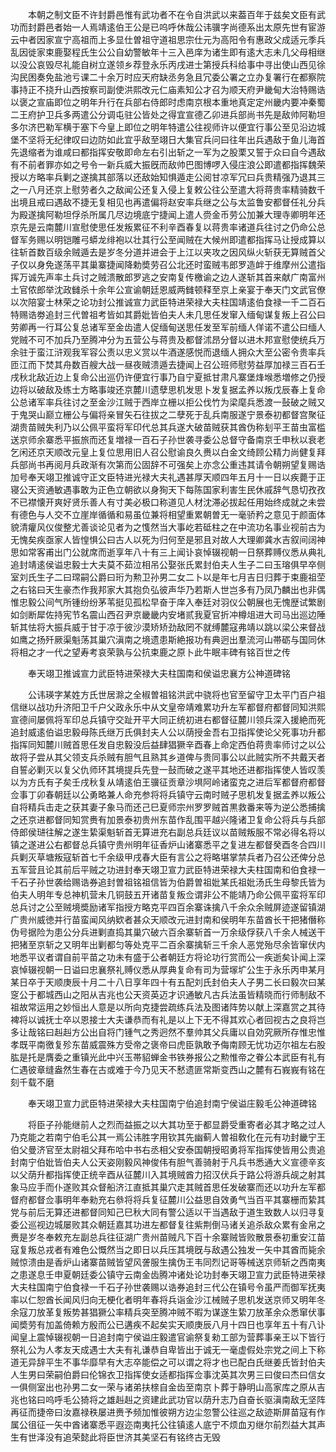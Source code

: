 <!-- { "loadSidebar": true } -->
　　本朝之制文臣不许封爵邑惟有武功者不在令自洪武以来葢百年于兹矣文臣有武功而封爵邑者始一人焉靖逺伯王公是已呜呼休哉公讳骥字尚德系出太原先世有宦游云中者因家宣宁高祖而上多显仕曽祖守道祖思宗仕元为高阳令有惠政父成适元季兵乱因徙家束鹿娶程氏生公公自幼警敏年十三入邑庠为诸生即有逺大志未几父母相继以没公哀毁尽礼能自树立遂领乡荐登永乐丙戌进士第授兵科给事中寻出使山西见徐沟民困奏免盐池亏课二十余万时应天府缺丞务急且冗委公署之立办复署行在都察院事持正不挠升山西按察司副使洪熙改元仁庙素知公才召为顺天府尹畿甸大治特赐诰以褒之宣庙即位之明年升行在兵部右侍郎时虑南京根本重地真定定州畿内要冲秦蜀二王府护卫兵多两遣公分调屯驻公皆处之得宜宣德乙卯进兵部尚书先是敌帅阿勒坦多尔济巴勒军横于塞下今皇上即位之明年特遣公往视师许以便宜行事公至见沿边城堡不坚将无纪律叹曰边防如此宜乎敌至翊日大集官兵问曰往年出兵遇敌于鱼儿海首先退缩者为谁咸曰都指挥安敬即命左右引出斩之一军为之股栗又誓于众曰自今遇敌有不前者罪亦如之号令一新兵威大振旣而敌帅巴图博啰入侵庄浪公即遣都指挥魏荣授以方略率兵剿之遂擒其部落以还敌始知惧遁走公阅甘凉军冗曰兵贵精强乃退其三之一八月还京上慰劳者久之敌闻公还复入侵上复敕公往公至遣大将蒋贵率精骑数千出境且戒曰遇敌不捷无复相见也再遣偏将赵安率兵继之公与太监鲁安都督任礼分兵为殿遂擒阿勒坦俘杀所属几尽边境底宁捷闻上遣人赍金币劳公加兼大理寺卿明年还京先是云南麓川宣慰使思任发叛累征不利辛酉春复以蒋贵率诸道兵往讨之仍命公总督军务赐以明铠雕弓蟒龙绯袍以壮其行公至闻贼在大候州即遣都指挥马让授成算以往斩首数百级余贼遁去是岁冬分道并进会于上江以夹攻之因风纵火斩获无算贼首父子仅以身免遂荡平其巢寨捷闻降勅奬劳召公北还时蛮贼韦郎罗造衅于维摩州公遣指挥万诚先声率土兵讨之贼溃散郎罗逃之安南复传檄谕之边人遂斩其首来献广南富州土官侬郎举沈政雠杀十余年公宣谕朝廷恩威两雠顿释至京上亲宴于奉天门文武官僚以次陪宴士林荣之论功封公推诚宣力武臣特进荣禄大夫柱国靖逺伯食禄一千二百石特赐诰劵追封三代曽祖考皆如其爵妣皆伯夫人未几思任发窜入缅甸谋复叛上召公曰劳卿再一行耳公复总诸军至金齿遣人促缅甸送思任发至军前缅人佯诺不遣公曰缅人党贼不可不加兵乃至腾冲分为五营公与蒋贵及都督沭昂分督以进木邦宣慰使统兵万余驻于蛮江浒观我军容公责以忠义赏以牛酒遂感悦而退缅人拥众大至公密令贵率兵匝江而下焚其舟数百艘大战一昼夜贼溃遁去捷闻上召公班师慰劳益厚加禄三百石壬戌秋北敌近边上复命公出巡仍许便宜行事乃自宁夏抵甘肃凡寨堡烽堠悉増修之仍授边将以破敌及练士方略事竣还京麓川遗孽思机发思卜发复据孟养以叛戊辰春上复命公总诸军率兵往讨之至金沙江贼于西岸立栅以拒公伐竹为梁麾兵悉渡一鼔破之贼又于鬼哭山巅立栅公与偏将亲冒矢石往拔之二孽死于乱兵南服遂宁景泰初都督宫聚征湖贵苗贼失利乃以公佩平蛮将军印代总其兵遂大破苗贼获其酋伪称刬平王苗虫富槛送京师余寨悉平振旅而还复増禄一百石子孙世袭寻委公总督守备南京壬申秋以衰老乞闲还京天顺改元皇上复位思用旧人召公慰谕良久赉以白金文绮顾公精力尚健复拜兵部尚书再阅月兵政渐有次第而公固辞不可强矣上亦念公重违其请令朝朔望复赐诰加号奉天翊卫推诚守正文臣特进光禄大夫礼遇甚厚天顺四年五月十一日以疾薨于正寝公天资通敏遇事敢为正色立朝欲以身狥天下每陈国家利害生民休戚辞气恳切孜孜不已襟懐开爽好贤乐善人有寸美必极口称道见人材沈滞必拔起任用始终成就之未尝有德色与人交不立崖岸循循和易虽位兼将相望重累朝曽无一毫骄矜之意见于颜面体貌清癯风仪俊整尤善谈论见者为之愯然当大事屹若砥柱之在中流功名事业视前古为无愧矣疾亟家人皆惶惧公曰古人以死为归何至是邪且对故人大理卿龚水吉叙间阔神思如常客甫出门公就席而逝享年八十有三上闻讣哀悼辍视朝一日祭葬赙仪悉从典礼追封靖逺侯谥忠毅士大夫莫不茹泣相吊公娶张氏累封伯夫人生子二曰玉瑢俱早卒侧室刘氏生子二曰瑺嗣公爵曰珩为勲卫孙男二女二卜以是年七月吉日归葬于束鹿祖茔之右铭曰天生豪杰作我邦家大其抱负弘彼声华乃若斯人世岂多有乃凤乃麟出也非偶惟忠毅公间气所锺纷纷茅苇挺见孤松早奋于庠入奉廷对羽仪公朝展也无愧歴试繁剧如剑断犀佐持宪节名震山西召尹京畿畿内安堵贰我夏官折冲樽俎进大司马出巡边陲斩其怯将大振兵威于甘于凉于彼沙漠矫矫劲敌罔不就缚麓寇弗靖以跳以梁公来督战如鹰之扬歼厥渠魁荡其巢穴滇南之境遗患斯絶报功有典迥出羣流河山帯砺与国同休将相之才一代之望寿考哀荣孰与公抗束鹿之原卜此牛眠丰碑有铭百世之传

　　奉天翊卫推诚宣力武臣特进荣禄大夫柱国南和侯谥忠襄方公神道碑铭

　　公讳瑛字某姓方氏世居滁之全椒曽祖铭洪武中骁将也官至留守卫太平门百户祖信继以战功升济阳卫千户父政永乐中从文皇帝靖难累功升左军都督府都督同知洪熙宣德间屡佩将军印总兵镇守交趾开平大同正统初进右都督征麓川领兵深入援絶而死追封威逺伯谥忠毅母陈氏继万氏俱封夫人公以荫授金吾右卫指挥使论父死事功升都指挥同知麓川贼首思任发自忠毅没后益肆猖獗辛酉春上命定西伯蒋贵率师讨之以公故将子尝从其父领支兵杀贼有胆气且熟其乡道俾与贵同事公以此贼实所不共戴天者自誓必剿灭以复父仇师环其境提兵先登一鼔而破之遂平其地还进都指挥使人皆叹羡以为方氏有子矣壬戌秋复从靖逺伯王骥征贡章沙埧阿岭诸蛮克之进后军都督府都督佥事丁卯春朝廷以公勇略兼人命充参将将兵镇守云南时贼子思机发复据孟养以叛公自将精兵击走之获其妻子象马而还己巳夏师宗州罗罗贼首黒救番来等为逆公悉捕擒之还京进都督同知赏赉有加景泰初贵州东苗作乱围平越兴隆诸卫复命公将兵与兵部侍郎侯琎往解之遂生絷渠魁斩首无算进充右副总兵廷议以苗贼叛服不常必得名将以镇之遂进公右都督总兵镇守贵州明年征香炉山诸寨悉平之复进左都督癸酉冬合四川兵剿灭草塘叛寇斩首七千余级甲戌春大臣有言公之将略堪掌禁兵者乃召公还俾分总五军营且论其前后平贼之功进封奉天翊卫宣力武臣特进荣禄大夫柱国南和伯食禄一千石子孙世袭给赐诰券追封曽祖铭祖信皆为伯爵曽祖妣某氏祖妣汤氏生母黎氏皆为伯夫人明年专总神机营未几铜鼓五开诸苗复叛佥谓非公不能靖乃命公佩平蛮将军印总兵讨之公至贼境奬励诸军指授方略克平四百余寨诛擒八千余众余贼屏迹遂留镇湖广贵州威徳并行苗蛮闻风纳欵者甚众天顺改元进封南和侯明年东苗酋长干把猪僭称伪号据险为患公分兵进剿直捣其巢穴破六百余寨斩首一万余级俘获八千余人械送干把猪至京斩之又明年出剿都匀等处克平二百余寨擒斩三千余人恶党殆尽余皆窜伏内地悉平议者谓自前平苗之功未有盛于公者朝廷方将论功行赏而公一疾逝矣讣闻上深哀悼辍视朝一日谥曰忠襄祭礼赙仪悉从厚典复命有司为营塜圹公生于永乐丙申某月某日卒于天顺庚辰十月二十八日享年四十有五配刘氏封伯夫人子男二长曰毅次曰某窆公于都城西山之阳从吉兆也公天资英迈才识通敏凡古兵法虽皆精晓而行师制敌不祖故常运用之妙恒出人意是以所向克捷尝疏练兵法及图诸阵势以献上深嘉赏之其待裨将以诚抚士卒以恩接士大夫谦恭而有礼是以上下无不得其欢心者回视古之良将岂多让哉铭曰赳赳方公出自将门锺气之秀迥然不羣帅其父兵庸以自効究厥所存惟忠惟孝既平南徼复殄东苗威震殊方受帝之褒帝曰虎臣孰敢予侮南顾无忧功迈尔祖左右股肱是托是膺委之重镇光此中兴玉帯貂蝉金书铁券报公之勲惟帝之眷公本武臣有礼有仁遇彼章缝盎然生春在古或难于今乃见天不慭遗匪常斯变西山之麓有石峩峩有铭在刻千载不磨

　　奉天翊卫宣力武臣特进荣禄大夫柱国南宁伯追封南宁侯谥庄毅毛公神道碑铭

　　将臣子孙能继前人之烈而益振之以大其功至于都显爵受重寄者必其才略之过人乃克能之若南宁伯毛公其一焉公讳胜字用钦其先幽蓟人曽祖敎化在元有功封畿宁王伯父曼济官至太尉祖父拜布哈中书右丞相父安泰国朝授昭勇将军指挥使皆用公贵追封南宁伯妣皆伯夫人公天姿刚毅风神俊伟有胆气善骑射于凡兵书悉通大义宣德辛亥以父荫升都指挥使正统辛酉从征麓川入其境贼酋力招汉伏兵于路公将游兵觇之射其象马应手而仆遂败其众督船济江直抵其巢穴走其贼首思任发破寨而还以功升左军都督府都督佥事明年奉勑充右叅将将兵复征麓川公益思自效勇气当百平其寨栅而絷其党与前后无算还进都督同知己巳秋大同有警公适以干当遇敌于道生致数人以归寻复委公巡视边城屡败其众朝廷嘉其功进左都督复往紫荆倒马诸关追杀敌众累有金帛之赉是岁冬奉敕充左副总兵往征湖广贵州苗贼凡下百十余寨贼皆败散景泰初重安江苗寇复叛总戎者有难色公慨然当之即日以兵压其境旣与敌遇公独发一矢中其酋而毙余贼惊溃由是香炉山诸寨苗贼皆望风詟服生擒伪王韦同烈记哥等械送京师斩之西南夷之患遂息壬申夏朝廷委公镇守云南金齿腾冲诸处论功封奉天翊卫宣力武臣特进荣禄大夫柱国南宁伯食禄一千石子孙世袭赐以诰券追封三代公在镇号令虽严而御军抚夷率以仁恕酋长闻风归向无梗化者明年春将兵诣金沙江械贼子思机发送京师又明年冬余寇刀放革复叛势甚猖獗公率精兵突至腾冲贼不暇为谋遂生絷刀放革余众悉窜伏事闻奬劳有加盖倚赖方殷而公已遘疾不起矣实天顺庚辰八月十四日也享年五十有八讣闻皇上震悼辍视朝一日追封南宁侯谥庄毅遣官谕祭复勑工部为营葬事亲王以下皆行祭礼公为人孝友天成遇士大夫有礼谦恭自卑皆出于诚无一毫虚假处宗党之间上下称道无异辞平生不事华靡早有大志卒能偿之可以谓之将才也已配白氏继姜氏皆封伯夫人生男曰荣嗣伯爵曰伦锦衣卫指挥使女适都指挥佥事沈英其次男三曰俊曰杰曰信女一俱侧室出也孙男二女一荣与诸弟扶榇自金齿至南京卜葬于静明山高家库之原从吉兆也铭曰呜呼毛公猗将之雄赳赳之资建此武功官以荫升志乃自奋长驱滇南敌无坚阵再征而捷帝曰汝嘉禄秩屡进赉予频加惟彼朔方边尘忽警公往巡之敌迹斯屏苗寇有作属公徂征一矢中酋诸寨悉平遐迩南夷托公往镇逺人底宁不烦血刃继尔前烈益大其声生有世泽没有追荣懿此将臣世济其美坚石有铭终古无毁

